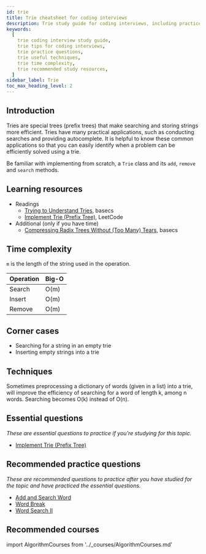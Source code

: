 ```yaml
---
id: trie
title: Trie cheatsheet for coding interviews
description: Trie study guide for coding interviews, including practice questions, techniques, time complexity, and recommended resources
keywords:
  [
    trie coding interview study guide,
    trie tips for coding interviews,
    trie practice questions,
    trie useful techniques,
    trie time complexity,
    trie recommended study resources,
  ]
sidebar_label: Trie
toc_max_heading_level: 2
---
```


<head>
  <meta property="og:image" content="https://www.techinterviewhandbook.org/social/algorithms/algorithms/algorithms-trie.png" />
</head>

## Introduction

Tries are special trees (prefix trees) that make searching and storing strings more efficient. Tries have many practical applications, such as conducting searches and providing autocomplete. It is helpful to know these common applications so that you can easily identify when a problem can be efficiently solved using a trie.

Be familiar with implementing from scratch, a `Trie` class and its `add`, `remove` and `search` methods.

## Learning resources

- Readings
  - [Trying to Understand Tries](https://medium.com/basecs/trying-to-understand-tries-3ec6bede0014), basecs
  - [Implement Trie (Prefix Tree)](https://leetcode.com/articles/implement-trie-prefix-tree/), LeetCode
- Additional (only if you have time)
  - [Compressing Radix Trees Without (Too Many) Tears](https://medium.com/basecs/compressing-radix-trees-without-too-many-tears-a2e658adb9a0), basecs

## Time complexity

`m` is the length of the string used in the operation.

| Operation | Big-O |
| --------- | ----- |
| Search    | O(m)  |
| Insert    | O(m)  |
| Remove    | O(m)  |

## Corner cases

- Searching for a string in an empty trie
- Inserting empty strings into a trie

## Techniques

Sometimes preprocessing a dictionary of words (given in a list) into a trie, will improve the efficiency of searching for a word of length k, among n words. Searching becomes O(k) instead of O(n).

## Essential questions

_These are essential questions to practice if you're studying for this topic._

- [Implement Trie (Prefix Tree)](https://leetcode.com/problems/implement-trie-prefix-tree)

## Recommended practice questions

_These are recommended questions to practice after you have studied for the topic and have practiced the essential questions._

- [Add and Search Word](https://leetcode.com/problems/add-and-search-word-data-structure-design)
- [Word Break](https://leetcode.com/problems/word-break)
- [Word Search II](https://leetcode.com/problems/word-search-ii/)

## Recommended courses

import AlgorithmCourses from '../\_courses/AlgorithmCourses.md'

<AlgorithmCourses />
